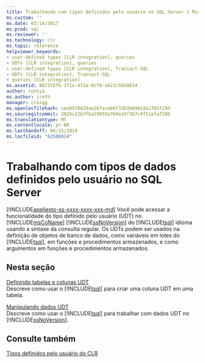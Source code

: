```yaml
---
title: Trabalhando com tipos definidos pelo usuário no SQL Server | Microsoft Docs
ms.custom: ''
ms.date: 03/14/2017
ms.prod: sql
ms.reviewer: ''
ms.technology: clr
ms.topic: reference
helpviewer_keywords:
- user-defined types [CLR integration], queries
- UDTs [CLR integration], queries
- user-defined types [CLR integration], Transact-SQL
- UDTs [CLR integration], Transact-SQL
- queries [CLR integration]
ms.assetid: 807376fb-1f1a-4f2a-8cf8-a622c5858634
author: rothja
ms.author: jroth
manager: craigg
ms.openlocfilehash: cee05f0429ae267ace66f32b3b6961da1765f29d
ms.sourcegitcommit: 3026c22b7fba19059a769ea5f367c4f51efaf286
ms.translationtype: MT
ms.contentlocale: pt-BR
ms.lasthandoff: 06/15/2019
ms.locfileid: "62508814"
---
```

# <a name="working-with-user-defined-types-in-sql-server"></a>Trabalhando com tipos de dados definidos pelo usuário no SQL Server
[!INCLUDE[appliesto-ss-xxxx-xxxx-xxx-md](../../includes/appliesto-ss-xxxx-xxxx-xxx-md.md)]
  Você pode acessar a funcionalidade do tipo definido pelo usuário (UDT) no [!INCLUDE[msCoName](../../includes/msconame-md.md)] [!INCLUDE[ssNoVersion](../../includes/ssnoversion-md.md)] do [!INCLUDE[tsql](../../includes/tsql-md.md)] idioma usando a sintaxe da consulta regular. Os UDTs podem ser usados na definição de objetos de banco de dados, como variáveis em lotes do [!INCLUDE[tsql](../../includes/tsql-md.md)], em funções e procedimentos armazenados, e como argumentos em funções e procedimentos armazenados.  
  
## <a name="in-this-section"></a>Nesta seção  
 [Definindo tabelas e colunas UDT](../../relational-databases/clr-integration-database-objects-user-defined-types/working-with-user-defined-types-defining-udt-tables-and-columns.md)  
 Descreve como usar o [!INCLUDE[tsql](../../includes/tsql-md.md)] para criar uma coluna UDT em uma tabela.  
  
 [Manipulando dados UDT](../../relational-databases/clr-integration-database-objects-user-defined-types/working-with-user-defined-types-manipulating-udt-data.md)  
 Descreve como usar o [!INCLUDE[tsql](../../includes/tsql-md.md)] para trabalhar com dados UDT no [!INCLUDE[ssNoVersion](../../includes/ssnoversion-md.md)].  
  
## <a name="see-also"></a>Consulte também  
 [Tipos definidos pelo usuário do CLR](../../relational-databases/clr-integration-database-objects-user-defined-types/clr-user-defined-types.md)  
  
  
